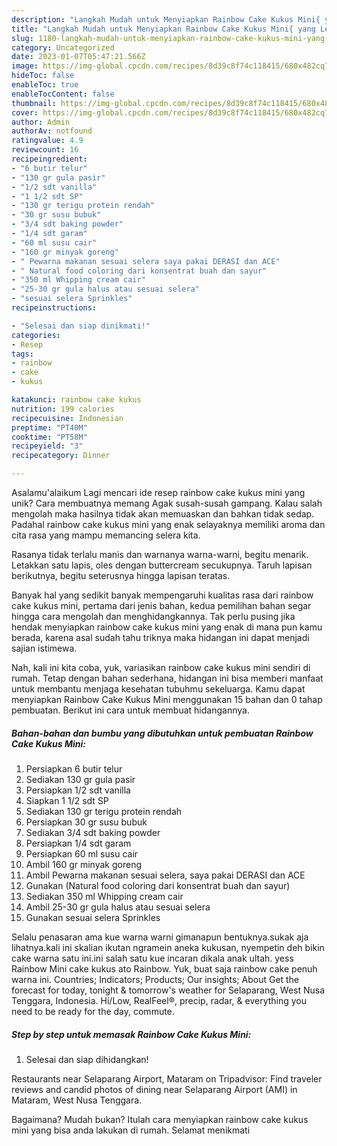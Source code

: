 ```yaml
---
description: "Langkah Mudah untuk Menyiapkan Rainbow Cake Kukus Mini{ yang Lezat"
title: "Langkah Mudah untuk Menyiapkan Rainbow Cake Kukus Mini{ yang Lezat"
slug: 1180-langkah-mudah-untuk-menyiapkan-rainbow-cake-kukus-mini-yang-lezat
category: Uncategorized
date: 2023-01-07T05:47:21.566Z
image: https://img-global.cpcdn.com/recipes/8d39c8f74c118415/680x482cq70/rainbow-cake-kukus-mini-foto-resep-utama.jpg
hideToc: false
enableToc: true
enableTocContent: false
thumbnail: https://img-global.cpcdn.com/recipes/8d39c8f74c118415/680x482cq70/rainbow-cake-kukus-mini-foto-resep-utama.jpg
cover: https://img-global.cpcdn.com/recipes/8d39c8f74c118415/680x482cq70/rainbow-cake-kukus-mini-foto-resep-utama.jpg
author: Admin
authorAv: notfound
ratingvalue: 4.9
reviewcount: 16
recipeingredient:
- "6 butir telur"
- "130 gr gula pasir"
- "1/2 sdt vanilla"
- "1 1/2 sdt SP"
- "130 gr terigu protein rendah"
- "30 gr susu bubuk"
- "3/4 sdt baking powder"
- "1/4 sdt garam"
- "60 ml susu cair"
- "160 gr minyak goreng"
- " Pewarna makanan sesuai selera saya pakai DERASI dan ACE"
- " Natural food coloring dari konsentrat buah dan sayur"
- "350 ml Whipping cream cair"
- "25-30 gr gula halus atau sesuai selera"
- "sesuai selera Sprinkles"
recipeinstructions:

- "Selesai dan siap dinikmati!"
categories:
- Resep
tags:
- rainbow
- cake
- kukus

katakunci: rainbow cake kukus 
nutrition: 199 calories
recipecuisine: Indonesian
preptime: "PT40M"
cooktime: "PT58M"
recipeyield: "3"
recipecategory: Dinner

---
```



Asalamu'alaikum Lagi mencari ide resep rainbow cake kukus mini yang unik? Cara membuatnya memang Agak susah-susah gampang. Kalau salah mengolah maka hasilnya tidak akan memuaskan dan bahkan tidak sedap. Padahal rainbow cake kukus mini yang enak selayaknya memiliki aroma dan cita rasa yang mampu memancing selera kita.


Rasanya tidak terlalu manis dan warnanya warna-warni, begitu menarik. Letakkan satu lapis, oles dengan buttercream secukupnya. Taruh lapisan berikutnya, begitu seterusnya hingga lapisan teratas.

Banyak hal yang sedikit banyak mempengaruhi kualitas rasa dari rainbow cake kukus mini, pertama dari jenis bahan, kedua pemilihan bahan segar hingga cara mengolah dan menghidangkannya. Tak perlu pusing jika hendak menyiapkan rainbow cake kukus mini yang enak di mana pun kamu berada, karena asal sudah tahu triknya maka hidangan ini dapat menjadi sajian istimewa.


Nah, kali ini kita coba, yuk, variasikan rainbow cake kukus mini sendiri di rumah. Tetap dengan bahan sederhana, hidangan ini bisa memberi manfaat untuk membantu menjaga kesehatan tubuhmu sekeluarga. Kamu dapat menyiapkan Rainbow Cake Kukus Mini menggunakan 15 bahan dan 0 tahap pembuatan. Berikut ini cara untuk membuat hidangannya.

<!--inarticleads1-->

##### Bahan-bahan dan bumbu yang dibutuhkan untuk pembuatan Rainbow Cake Kukus Mini:

1. Persiapkan 6 butir telur
1. Sediakan 130 gr gula pasir
1. Persiapkan 1/2 sdt vanilla
1. Siapkan 1 1/2 sdt SP
1. Sediakan 130 gr terigu protein rendah
1. Persiapkan 30 gr susu bubuk
1. Sediakan 3/4 sdt baking powder
1. Persiapkan 1/4 sdt garam
1. Persiapkan 60 ml susu cair
1. Ambil 160 gr minyak goreng
1. Ambil  Pewarna makanan sesuai selera, saya pakai DERASI dan ACE
1. Gunakan  (Natural food coloring dari konsentrat buah dan sayur)
1. Sediakan 350 ml Whipping cream cair
1. Ambil 25-30 gr gula halus atau sesuai selera
1. Gunakan sesuai selera Sprinkles


Selalu penasaran ama kue warna warni gimanapun bentuknya.sukak aja lihatnya.kali ini skalian ikutan ngramein aneka kukusan, nyempetin deh bikin cake warna satu ini.ini salah satu kue incaran dikala anak ultah. yess Rainbow Mini cake kukus ato Rainbow. Yuk, buat saja rainbow cake penuh warna ini. Countries; Indicators; Products; Our insights; About Get the forecast for today, tonight &amp; tomorrow&#39;s weather for Selaparang, West Nusa Tenggara, Indonesia. Hi/Low, RealFeel®, precip, radar, &amp; everything you need to be ready for the day, commute. 

<!--inarticleads2-->

##### Step by step untuk memasak Rainbow Cake Kukus Mini:


1. Selesai dan siap dihidangkan!

Restaurants near Selaparang Airport, Mataram on Tripadvisor: Find traveler reviews and candid photos of dining near Selaparang Airport (AMI) in Mataram, West Nusa Tenggara. 

Bagaimana? Mudah bukan? Itulah cara menyiapkan rainbow cake kukus mini yang bisa anda lakukan di rumah. Selamat menikmati
